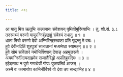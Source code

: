 ```yaml
---
title: ०१८

---
```

आ यातु मित्र ऋतुभिः कल्पमानः संवेशयन् पृथिवीमुस्रियाभिः । तु. शौ.सं. ३.८  
तदस्मभ्यं वरुणो वायुरग्निर्बृहद्राष्ट्रं संवेश्यं दधातु ॥ १ ॥  
धाता मित्रो वरुणो देवो अग्निरिन्द्रस्त्वष्टा प्रति गृह्णन्तु मे वचः ।  
हुवे देवीमदितिं शूरपुत्रां सजातानां मध्यमेष्ठा स्यामहम् ॥॥ २ ॥  
हुवे सोमं सवितारं नमोभिर्विश्वान् देवाङ् अहमुत्तरत्वे ।  
अयमग्निर्दीदायदाह्नमेव सजातैरिद्धो अप्रतिब्रुवद्भिः ॥ ३ ॥  
इहेदसाथ न पुरो गमाथेर्यो गोपाः पुष्टपतिर्व आजत् ।  
अस्मै वः कामायोप कामिनीर्विश्वे वो देवा उप सन्द्यामिह॥ ४ ॥  